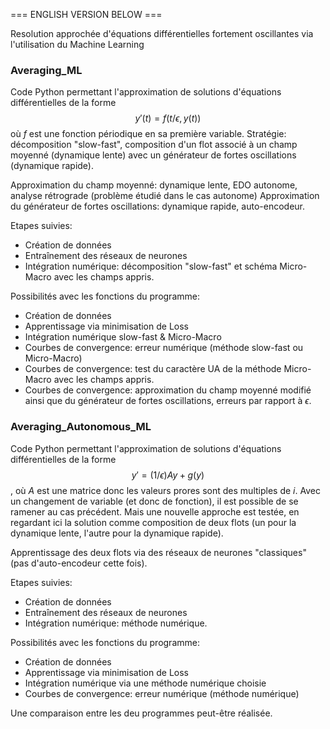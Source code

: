 === ENGLISH VERSION BELOW ===

Resolution approchée d'équations différentielles fortement oscillantes via l'utilisation du Machine Learning

### Averaging_ML ###

Code Python permettant l'approximation de solutions d'équations différentielles de la forme $$y'(t) = f\left(t/\epsilon,y(t)\right)$$ où $f$ est une fonction périodique en sa première variable. Stratégie: décomposition "slow-fast", composition d'un flot associé à un champ moyenné (dynamique lente) avec un générateur de fortes oscillations (dynamique rapide).

Approximation du champ moyenné: dynamique lente, EDO autonome, analyse rétrograde (problème étudié dans le cas autonome)
Approximation du générateur de fortes oscillations: dynamique rapide, auto-encodeur.

Etapes suivies:

- Création de données
- Entraînement des réseaux de neurones
- Intégration numérique: décomposition "slow-fast" et schéma Micro-Macro avec les champs appris.

Possibilités avec les fonctions du programme:

- Création de données
- Apprentissage via minimisation de Loss
- Intégration numérique slow-fast & Micro-Macro
- Courbes de convergence: erreur numérique (méthode slow-fast ou Micro-Macro)
- Courbes de convergence: test du caractère UA de la méthode Micro-Macro avec les champs appris.
- Courbes de convergence: approximation du champ moyenné modifié ainsi que du générateur de fortes oscillations, erreurs par rapport à $\epsilon$.

### Averaging_Autonomous_ML ###

Code Python permettant l'approximation de solutions d'équations différentielles de la forme $$y' = (1/\epsilon)Ay + g(y)$$, où $A$ est une matrice donc les valeurs prores sont des multiples de $i$. Avec un changement de variable (et donc de fonction), il est possible de se ramener au cas précédent. Mais une nouvelle approche est testée, en regardant ici la solution comme composition de deux flots (un pour la dynamique lente, l'autre pour la dynamique rapide). 

Apprentissage des deux flots via des réseaux de neurones "classiques" (pas d'auto-encodeur cette fois).

Etapes suivies:

- Création de données
- Entraînement des réseaux de neurones
- Intégration numérique: méthode numérique.

Possibilités avec les fonctions du programme:

- Création de données
- Apprentissage via minimisation de Loss
- Intégration numérique via une méthode numérique choisie
- Courbes de convergence: erreur numérique (méthode numérique)

Une comparaison entre les deu programmes peut-être réalisée.

